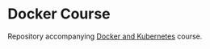 # Docker Course

Repository accompanying [Docker and Kubernetes](https://www.udemy.com/docker-and-kubernetes-the-complete-guide/) course.

